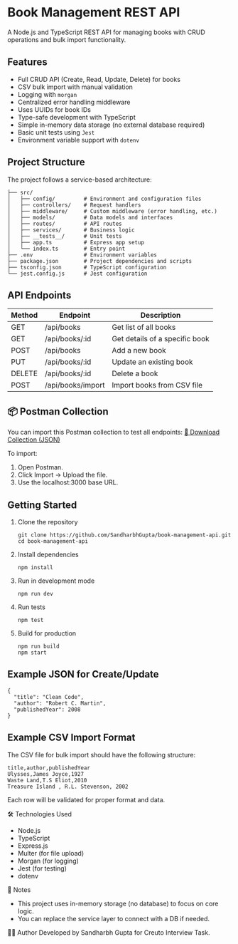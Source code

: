 # Book Management REST API

A Node.js and TypeScript REST API for managing books with CRUD operations and bulk import functionality.

## Features

- Full CRUD API (Create, Read, Update, Delete) for books
- CSV bulk import with manual validation
- Logging with `morgan`
- Centralized error handling middleware
- Uses UUIDs for book IDs
- Type-safe development with TypeScript
- Simple in-memory data storage (no external database required)
- Basic unit tests using `Jest`
- Environment variable support with `dotenv`

## Project Structure

The project follows a service-based architecture:

```
├── src/
│   ├── config/         # Environment and configuration files
│   ├── controllers/    # Request handlers
│   ├── middleware/     # Custom middleware (error handling, etc.)
│   ├── models/         # Data models and interfaces
│   ├── routes/         # API routes
│   ├── services/       # Business logic
│   ├── __tests__/      # Unit tests
│   ├── app.ts          # Express app setup
│   └── index.ts        # Entry point
├── .env                # Environment variables
├── package.json        # Project dependencies and scripts
├── tsconfig.json       # TypeScript configuration
└── jest.config.js      # Jest configuration
```

## API Endpoints

| Method | Endpoint | Description |
|--------|----------|-------------|
| GET | /api/books | Get list of all books |
| GET | /api/books/:id | Get details of a specific book |
| POST | /api/books | Add a new book |
| PUT | /api/books/:id | Update an existing book |
| DELETE | /api/books/:id | Delete a book |
| POST | /api/books/import | Import books from CSV file |

## 📦 Postman Collection
You can import this Postman collection to test all endpoints:
[📁 Download Collection (JSON)](https://github.com/SandharbhGupta/book-management-api/blob/main/Book_Managment_API.postman_collection.json)

To import:
1. Open Postman.
2. Click Import → Upload the file.
3. Use the localhost:3000 base URL.

## Getting Started

1. Clone the repository
   ```
   git clone https://github.com/SandharbhGupta/book-management-api.git
   cd book-management-api
   ```
3. Install dependencies
   ```
   npm install
   ```
5. Run in development mode
   ```
   npm run dev
   ```
7. Run tests
   ```
   npm test
   ```
9. Build for production
    ```
   npm run build
   npm start
    ```
##  Example JSON for Create/Update
```
{
  "title": "Clean Code",
  "author": "Robert C. Martin",
  "publishedYear": 2008
}
```

##  Example CSV Import Format

The CSV file for bulk import should have the following structure:

```
title,author,publishedYear
Ulysses,James Joyce,1927
Waste Land,T.S Eliot,2010
Treasure Island , R.L. Stevenson, 2002
```

Each row will be validated for proper format and data.

🛠 Technologies Used
- Node.js
- TypeScript
- Express.js
- Multer (for file upload)
- Morgan (for logging)
- Jest (for testing)
- dotenv

📌 Notes
- This project uses in-memory storage (no database) to focus on core logic.
- You can replace the service layer to connect with a DB if needed.

👨‍💻 Author
Developed by Sandharbh Gupta for Creuto Interview Task.
